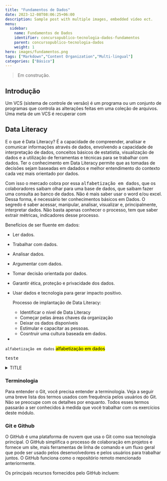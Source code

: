 ```yaml
---
title: "Fundamentos de Dados"
date: 2023-12-08T08:06:25+06:00
description: Sample post with multiple images, embedded video ect.
menu:
  sidebar:
    name: Fundamentos de Dados
    identifier: concursopublico-tecnologia-dados-fundamentos
    parent: concursopublico-tecnologia-dados
    weight: 1
hero: images/fundamentos.png
tags: ["Markdown","Content Organization","Multi-lingual"]
categories: ["Básico"]
---
```


  > Em construção.


## Introdução


Um VCS (sistema de controle de versão) é um programa ou um conjunto de programas que controla as alterações feitas em uma coleção de arquivos. Uma meta de um VCS é recuperar com 


## Data Literacy

E o que é  Data Literacy? É a capacidade de compreender, analisar e comunicar informações através de dados, envolvendo a capacidade de interpretação de dados, conceitos básicos de estatístia, visualização de dados e a utilização de ferramentas e técnicas para se trabalhar com dados. Ter o conhecimento em Data Literacy permite que as tomadas de decisões sejam baseadas em dadados e melhor entendimento do contexto cada vez mais orientado por dados. 

Com isso o mercado cobra por essa <kbd>alfabetização em dados</kbd>, que os colaboradores saibam olhar para uma base de dados, que saibam fazer uma consulta ao banco de dados. Não é mais saber usar o word e/ou excel. Dessa forma, é necessário ter conhecimentos básicos em Dados. O  segredo é saber acessar, manipular, analisar, visualizar e, principalmente, interpretar dados. Não basta apenas conhecer o processo, tem que saber extrair métricas, indicadores desse processo. 

Benefícios de ser fluente em dados:

- Ler dados.
- Trabalhar com dados.
- Analisar dados.
- Argumentar com dados.
- Tomar decisão orientada por dados.
- Garantir ética, proteção e privacidade dos dados.
- Usar dados e tecnologia para gerar impacto positivo.
  
  Processo de implantação de Data Literacy:

  - Identificar o nível de Data Literacy
  - Começar pelas áreas chaves da organização
  - Deixar os dados disponíveis
  - Estimular e capacitar as pessoas.
  - Cosntruir uma cultura baseada em dados.
- 

`alfabetização em dados` <mark>alfabetização em dados</mark>

<kbd>teste</kbd>



<details>
<summary>TITLE</summary>

BODY CONTENT

</details>


### Terminologia

Para entender o Git, você precisa entender a terminologia. Veja a seguir uma breve lista dos termos usados com frequência pelos usuários do Git. Não se preocupe com os detalhes por enquanto. Todos esses termos passarão a ser conhecidos à medida que você trabalhar com os exercícios deste módulo.



### Git e Github


O GitHub é uma plataforma de nuvem que usa o Git como sua tecnologia principal. O GitHub simplifica o processo de colaboração em projetos e fornece um site, mais ferramentas de linha de comando e um fluxo geral que pode ser usado pelos desenvolvedores e pelos usuários para trabalhar juntos. O GitHub funciona como o repositório remoto mencionado anteriormente.

Os principais recursos fornecidos pelo GitHub incluem:
